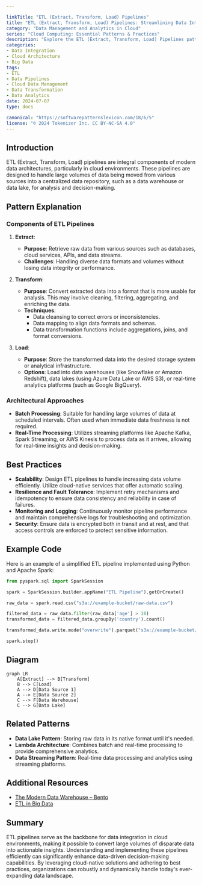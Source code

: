 ```yaml
---

linkTitle: "ETL (Extract, Transform, Load) Pipelines"
title: "ETL (Extract, Transform, Load) Pipelines: Streamlining Data Integration"
category: "Data Management and Analytics in Cloud"
series: "Cloud Computing: Essential Patterns & Practices"
description: "Explore the ETL (Extract, Transform, Load) Pipelines pattern, a crucial design for streamlining data integration across different sources in cloud environments. This pattern focuses on extracting data, transforming it to fit operational needs, and loading it into a system for analysis and reporting."
categories:
- Data Integration
- Cloud Architecture
- Big Data
tags:
- ETL
- Data Pipelines
- Cloud Data Management
- Data Transformation
- Data Analytics
date: 2024-07-07
type: docs

canonical: "https://softwarepatternslexicon.com/18/6/5"
license: "© 2024 Tokenizer Inc. CC BY-NC-SA 4.0"
---
```


## Introduction

ETL (Extract, Transform, Load) pipelines are integral components of modern data architectures, particularly in cloud environments. These pipelines are designed to handle large volumes of data being moved from various sources into a centralized data repository, such as a data warehouse or data lake, for analysis and decision-making.

## Pattern Explanation

### Components of ETL Pipelines

1. **Extract**:
   - **Purpose**: Retrieve raw data from various sources such as databases, cloud services, APIs, and data streams.
   - **Challenges**: Handling diverse data formats and volumes without losing data integrity or performance.

2. **Transform**:
   - **Purpose**: Convert extracted data into a format that is more usable for analysis. This may involve cleaning, filtering, aggregating, and enriching the data.
   - **Techniques**: 
     - Data cleansing to correct errors or inconsistencies.
     - Data mapping to align data formats and schemas.
     - Data transformation functions include aggregations, joins, and format conversions.

3. **Load**:
   - **Purpose**: Store the transformed data into the desired storage system or analytical infrastructure.
   - **Options**: Load into data warehouses (like Snowflake or Amazon Redshift), data lakes (using Azure Data Lake or AWS S3), or real-time analytics platforms (such as Google BigQuery).

### Architectural Approaches

- **Batch Processing**: Suitable for handling large volumes of data at scheduled intervals. Often used when immediate data freshness is not required.
- **Real-Time Processing**: Utilizes streaming platforms like Apache Kafka, Spark Streaming, or AWS Kinesis to process data as it arrives, allowing for real-time insights and decision-making.

## Best Practices

- **Scalability**: Design ETL pipelines to handle increasing data volume efficiently. Utilize cloud-native services that offer automatic scaling.
- **Resilience and Fault Tolerance**: Implement retry mechanisms and idempotency to ensure data consistency and reliability in case of failures.
- **Monitoring and Logging**: Continuously monitor pipeline performance and maintain comprehensive logs for troubleshooting and optimization.
- **Security**: Ensure data is encrypted both in transit and at rest, and that access controls are enforced to protect sensitive information.

## Example Code

Here is an example of a simplified ETL pipeline implemented using Python and Apache Spark:

```python
from pyspark.sql import SparkSession

spark = SparkSession.builder.appName("ETL Pipeline").getOrCreate()

raw_data = spark.read.csv("s3a://example-bucket/raw-data.csv")

filtered_data = raw_data.filter(raw_data['age'] > 18)
transformed_data = filtered_data.groupBy('country').count()

transformed_data.write.mode("overwrite").parquet("s3a://example-bucket/processed-data/")

spark.stop()
```

## Diagram

```mermaid
graph LR
    A[Extract] --> B[Transform]
    B --> C[Load]
    A --> D[Data Source 1]
    A --> E[Data Source 2]
    C --> F[Data Warehouse]
    C --> G[Data Lake]
```

## Related Patterns

- **Data Lake Pattern**: Storing raw data in its native format until it's needed.
- **Lambda Architecture**: Combines batch and real-time processing to provide comprehensive analytics.
- **Data Streaming Pattern**: Real-time data processing and analytics using streaming platforms.

## Additional Resources

- [The Modern Data Warehouse – Bento](https://docs.microsoft.com/en-us/azure/architecture/data-guide/modern-data-warehouse)
- [ETL in Big Data](https://aws.amazon.com/big-data/what-is-big-data/)

## Summary

ETL pipelines serve as the backbone for data integration in cloud environments, making it possible to convert large volumes of disparate data into actionable insights. Understanding and implementing these pipelines efficiently can significantly enhance data-driven decision-making capabilities. By leveraging cloud-native solutions and adhering to best practices, organizations can robustly and dynamically handle today's ever-expanding data landscape.
